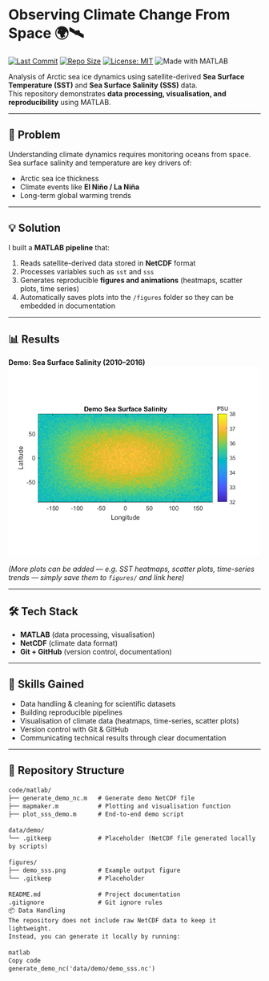 # Observing Climate Change From Space 🌍🛰️

[![Last Commit](https://img.shields.io/github/last-commit/Zinebma/Observing_Climate_Change_From_Space)](https://github.com/Zinebma/Observing_Climate_Change_From_Space/commits/main)
[![Repo Size](https://img.shields.io/github/repo-size/Zinebma/Observing_Climate_Change_From_Space)](https://github.com/Zinebma/Observing_Climate_Change_From_Space)
[![License: MIT](https://img.shields.io/badge/License-MIT-yellow.svg)](LICENSE)
![Made with MATLAB](https://img.shields.io/badge/Made%20with-MATLAB-orange)

Analysis of Arctic sea ice dynamics using satellite-derived **Sea Surface Temperature (SST)** and **Sea Surface Salinity (SSS)** data.  
This repository demonstrates **data processing, visualisation, and reproducibility** using MATLAB.

---

## 🚩 Problem
Understanding climate dynamics requires monitoring oceans from space.  
Sea surface salinity and temperature are key drivers of:
- Arctic sea ice thickness  
- Climate events like **El Niño / La Niña**  
- Long-term global warming trends  

---

## 💡 Solution
I built a **MATLAB pipeline** that:
1. Reads satellite-derived data stored in **NetCDF** format  
2. Processes variables such as `sst` and `sss`  
3. Generates reproducible **figures and animations** (heatmaps, scatter plots, time series)  
4. Automatically saves plots into the `/figures` folder so they can be embedded in documentation  

---

## 📊 Results

**Demo: Sea Surface Salinity (2010–2016)**  
![Sea Surface Salinity](figures/demo_sss.png)

*(More plots can be added — e.g. SST heatmaps, scatter plots, time-series trends — simply save them to `figures/` and link here)*  

---

## 🛠️ Tech Stack
- **MATLAB** (data processing, visualisation)  
- **NetCDF** (climate data format)  
- **Git + GitHub** (version control, documentation)  

---

## 🌟 Skills Gained
- Data handling & cleaning for scientific datasets  
- Building reproducible pipelines  
- Visualisation of climate data (heatmaps, time-series, scatter plots)  
- Version control with Git & GitHub  
- Communicating technical results through clear documentation  

---

## 📂 Repository Structure
```text
code/matlab/
├── generate_demo_nc.m   # Generate demo NetCDF file
├── mapmaker.m           # Plotting and visualisation function
├── plot_sss_demo.m      # End-to-end demo script

data/demo/
└── .gitkeep             # Placeholder (NetCDF file generated locally by scripts)

figures/
├── demo_sss.png         # Example output figure
└── .gitkeep             # Placeholder

README.md                # Project documentation
.gitignore               # Git ignore rules
📦 Data Handling
The repository does not include raw NetCDF data to keep it lightweight.
Instead, you can generate it locally by running:

matlab
Copy code
generate_demo_nc('data/demo/demo_sss.nc')




